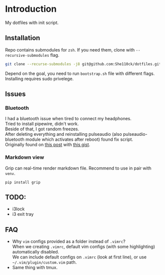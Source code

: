 # Introduction
My dotfiles with init script.  

## Installation
Repo contains submodules for `zsh`. If you need them, clone with  `--recursive-submodules` flag.  
```bash
git clone --recurse-submodules -j8 git@github.com:She110ck/dotfiles.git

```
Depend on the goal, you need to run `bootstrap.sh` file with different flags.  
Installing requires sudo privelege. 


## Issues

### Bluetooth
I had a bluetooth issue when tired to connect my headphones.  
Tried to install pipewire, didn't work.  
Beside of that, I got random freezes.  
After deleting everything and reinstalling pulseaudio (also pulseaudio-bluetooth module which activates after reboot) found fix script.  
Originally found on [this post](https://www.jeremymorgan.com/tutorials/linux/how-to-bluetooth-arch-linux/) 
with [this gist](https://gist.github.com/hxss/a3eadb0cc52e58ce7743dff71b92b297).

### Markdown view
Grip can real-time render markdown file. Recommend to use in pair with `venv`.  
```
pip install grip
```


## TODO:
* i3lock
* i3 exit tray
 

## FAQ
* Why `vim` configs provided as a folder instead of `.vimrc`?  
When we creating `.vimrc`, default vim configs (with some highlighting) automatically disabled.  
We can include default configs on `.vimrc` (look at first line), or use `~/.vim/plugin/custom.vim` path.
* Same thing with tmux.


